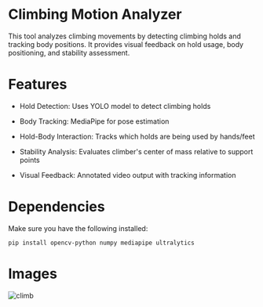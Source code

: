# Climbing Motion Analyzer

This tool analyzes climbing movements by detecting climbing holds and tracking body positions. It provides visual feedback on hold usage, body positioning, and stability assessment.

# Features

- Hold Detection: Uses YOLO model to detect climbing holds

- Body Tracking: MediaPipe for pose estimation

- Hold-Body Interaction: Tracks which holds are being used by hands/feet

- Stability Analysis: Evaluates climber's center of mass relative to support points

- Visual Feedback: Annotated video output with tracking information

# Dependencies
Make sure you have the following installed:
```
pip install opencv-python numpy mediapipe ultralytics
```

# Images
![climb](https://github.com/user-attachments/assets/e3b6c8ce-a1b8-4d70-8729-3e90d7c2ebf0)
